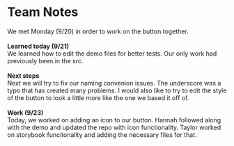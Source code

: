 <h1>Team Notes</h1>
We met Monday (9/20) in order to work on the button together. 
<br>
<br>
<b>Learned today (9/21)</b>
<br>
We learned how to edit the demo files for better tests. Our only work had previously been in the src.
<br>
<br>
<b>Next steps</b>
<br>
Next we will try to fix our naming convenion issues. The underscore was a typo that has created many problems. I would also like to try to edit the style of the button to look a little more like the one we based it off of.
<br>
<br>
<b>Work (9/23)</b>
<br>
Today, we worked on adding an icon to our button. Hannah followed along with the demo and updated the repo with icon functionality. Taylor worked on storybook funcitonality and adding the necessary files for that. 
<br>
